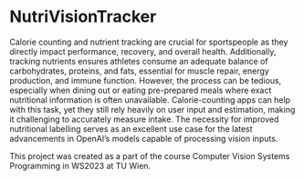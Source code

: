 # NutriVisionTracker

Calorie counting and nutrient tracking are crucial for sportspeople as they directly impact performance,
recovery, and overall health. Additionally, tracking nutrients ensures athletes consume an adequate
balance of carbohydrates, proteins, and fats, essential for muscle repair, energy production, and immune
function. However, the process can be tedious, especially when dining out or eating pre-prepared meals
where exact nutritional information is often unavailable. Calorie-counting apps can help with this task,
yet they still rely heavily on user input and estimation, making it challenging to accurately measure intake.
The necessity for improved nutritional labelling serves as an excellent use case for the latest advancements
in OpenAI’s models capable of processing vision inputs.

This project was created as a part of the course Computer Vision Systems Programming in WS2023 at TU Wien.
